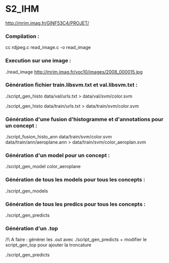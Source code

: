 # S2_IHM

http://mrim.imag.fr/GINF53C4/PROJET/

### Compilation :

cc rdjpeg.c read_image.c -o read_image

### Execution sur une image :

./read_image  http://mrim.imag.fr/voc10/images/2008_000015.jpg

### Génération fichier train.libsvm.txt et val.libsvm.txt :

./script_gen_histo data/val/urls.txt > data/val/svm/color.svm

./script_gen_histo data/train/urls.txt > data/train/svm/color.svm

### Génération d'une fusion d'histogramme et d'annotations pour un concept :

./script_fusion_histo_ann data/train/svm/color.svm data/train/ann/aeroplane.ann > data/train/svm/color_aeroplan.svm

### Génération d'un model pour un concept :

./script_gen_model color_aeroplane

### Génération de tous les models pour tous les concepts :

./script_gen_models

### Génération de tous les predics pour tous les concepts :

./script_gen_predicts

### Génération d'un .top

/!\ A faire : générer les .out avec ./script_gen_predicts + modifier le script_gen_top pour ajouter la troncature

./script_gen_predicts

